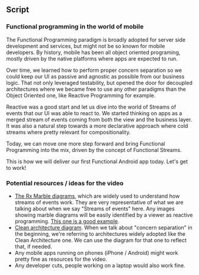 ## Script

### Functional programming in the world of mobile

The Functional Programming paradigm is broadly adopted for server side development and services, but might not be so 
known for mobile developers. By history, mobile has been all object oriented programing, mostly driven by the native 
platforms where apps are expected to run.

Over time, we learned how to perform proper concern separation so we could keep our UI as passive and agnostic as 
possible from our business logic. That not only leveraged testability, but opened the door for decoupled architectures 
where we became free to use any other paradigms than the Object Oriented one, like Reactive Programming for example.

Reactive was a good start and let us dive into the world of Streams of events that our UI was able to react to. We 
started thinking on apps as a merged stream of events coming from both the view and the business layer.
It was also a natural step towards a more declarative approach where cold streams where pretty relevant for 
compositionality.

Today, we can move one more step forward and bring Functional Programming into the mix, driven by the concept of 
Functional Streams.

This is how we will deliver our first Functional Android app today. Let's get to work!

### Potential resources / ideas for the video

* [The Rx Marble diagrams](https://rxmarbles.com/), which are widely used to understand how streams of events work. They are very representative of what we are talking about when we say "Streams of events" here. Any images showing marble diagrams will be easily identified by a viewer as reactive programming. [This one is a good example](https://rxmarbles.com/#merge).
* [Clean architecture diagram](https://www.google.com/search?q=clean+architecture&tbm=isch&ved=2ahUKEwjp9-bhpYjqAhXBw4UKHedIAqcQ2-cCegQIABAA&oq=clean+architecture&gs_lcp=CgNpbWcQAzICCAAyAggAMgIIADICCAAyAggAMgIIADICCAAyAggAMgIIADICCAA6BAgAEEM6BQgAELEDUI0SWIodYMYeaABwAHgAgAF9iAHFDJIBBDEzLjWYAQCgAQGqAQtnd3Mtd2l6LWltZw&sclient=img&ei=_MHpXumJCcGHlwTnkYm4Cg&bih=766&biw=1440#imgrc=nPr36GbgH40TfM). When we talk about "concern separation" in the beginning, we're referring to architectures widely adopted like the Clean Architecture one. We can use the diagram for that one to reflect that, if needed.
* Any mobile apps running on phones (iPhone / Android) might work pretty fine as resources for the video.
* Any developer cuts, people working on a laptop would also work fine.